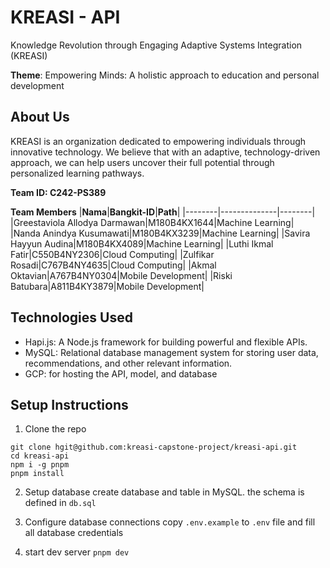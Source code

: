# KREASI - API
Knowledge Revolution through Engaging Adaptive Systems Integration (KREASI)

**Theme**: Empowering Minds: A holistic approach to education and personal development

## **About Us**
KREASI is an organization dedicated to empowering individuals through innovative technology. We believe that with an adaptive, technology-driven approach, we can help users uncover their full potential through personalized learning pathways.

**Team ID: C242-PS389**

**Team Members**
|**Nama**|**Bangkit-ID**|**Path**|
|--------|--------------|--------|
|Greestaviola Allodya Darmawan|M180B4KX1644|Machine Learning|
|Nanda Anindya Kusumawati|M180B4KX3239|Machine Learning|
|Savira Hayyun Audina|M180B4KX4089|Machine Learning|
|Luthi Ikmal Fatir|C550B4NY2306|Cloud Computing|
|Zulfikar Rosadi|C767B4NY4635|Cloud Computing|
|Akmal Oktavian|A767B4NY0304|Mobile Development|
|Riski Batubara|A811B4KY3879|Mobile Development|

## Technologies Used
- Hapi.js: A Node.js framework for building powerful and flexible APIs.
- MySQL: Relational database management system for storing user data, recommendations, and other relevant information.
- GCP: for hosting the API, model, and database

## Setup Instructions
1. Clone the repo

```
git clone hgit@github.com:kreasi-capstone-project/kreasi-api.git
cd kreasi-api
npm i -g pnpm
pnpm install
```

2. Setup database
create database and table in MySQL. the schema is defined in `db.sql`

3. Configure database connections
copy `.env.example` to `.env` file and fill all database credentials

4. start dev server
`pnpm dev`

